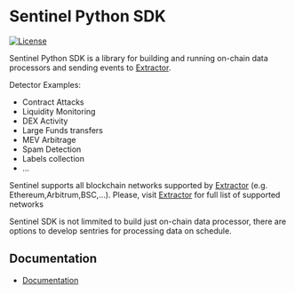 # Sentinel Python SDK

[![License](https://img.shields.io/badge/License-Apache_2.0-blue.svg)](https://opensource.org/licenses/Apache-2.0)

Sentinel Python SDK is a library for building and running on-chain data processors and sending events to [Extractor](https://extractor.live).

Detector Examples:
- Contract Attacks
- Liquidity Monitoring
- DEX Activity
- Large Funds transfers
- MEV Arbitrage
- Spam Detection
- Labels collection
- ...

Sentinel supports all blockchain networks supported by [Extractor](https://extractor.live) (e.g. Ethereum,Arbitrum,BSC,...). Please, visit [Extractor](https://extractor.live) for full list of supported networks

Sentinel SDK is not limmited to build just on-chain data processor, there are options to develop sentries for processing data on schedule. 

## Documentation

- [Documentation](/docs/README.md)
